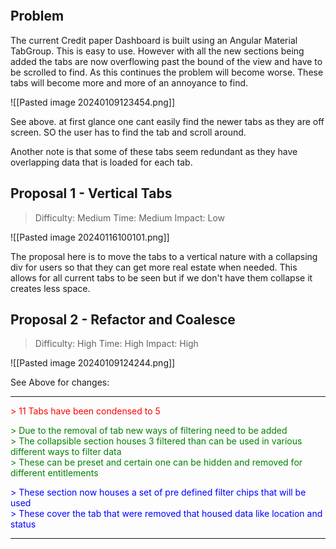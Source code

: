 
```toc
```

## Problem

The current Credit paper Dashboard is built using an Angular Material TabGroup. This is easy to use. However with all the new sections being added the tabs are now overflowing past the bound of the view and have to be scrolled to find. As this continues the problem will become worse. These tabs will become more and more of an annoyance to find. 

![[Pasted image 20240109123454.png]]

See above. at first glance one cant easily find the newer tabs as they are off screen. SO the user has to find the tab and scroll around. 

Another note is that some of these tabs seem redundant as they have overlapping data that is loaded for each tab. 

## Proposal 1 - Vertical Tabs

> Difficulty: Medium
> Time: Medium
> Impact: Low

![[Pasted image 20240116100101.png]]

The proposal here is to move the tabs to a vertical nature with a collapsing div for users so that they can get more real estate when needed. This allows for all current tabs to be seen but if we don't have them collapse it creates less space. 

## Proposal 2 - Refactor and Coalesce

> Difficulty: High
> Time: High
> Impact: High

![[Pasted image 20240109124244.png]]

See Above for changes:
___
<p style="color: red">
> 11 Tabs have been condensed to 5
</p>

<p style="color: green">
> Due to the removal of tab new ways of filtering need to be added <br/>
> The collapsible section houses 3 filtered than can be used in various different ways to filter data<br/>
> These can be preset and certain one can be hidden and removed for different entitlements
</p>

<p style="color: blue">
> These section now houses a set of pre defined filter chips that will be used <br/>
> These cover the tab that were removed that housed data like location and status
</p>

___
